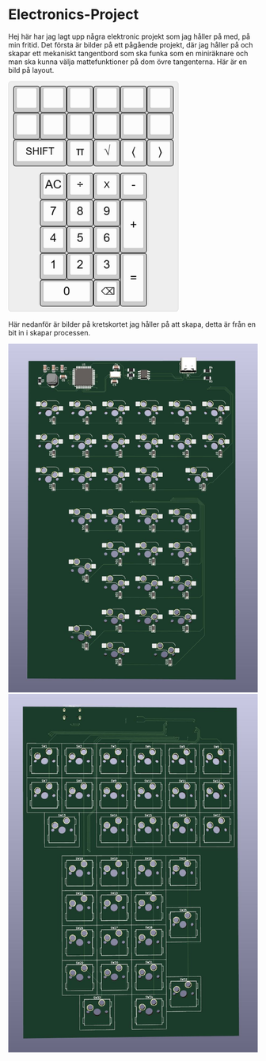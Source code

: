 # Electronics-Project
Hej här har jag lagt upp några elektronic projekt som jag håller på med, på min fritid.
Det första är bilder på ett pågående projekt, där jag håller på och skapar ett mekaniskt tangentbord
som ska funka som en miniräknare och man ska kunna välja mattefunktioner på dom övre tangenterna.
Här är en bild på layout.

![keyboard](images/keyboard-layout-02.png)

Här nedanför är bilder på kretskortet jag håller på att skapa, detta är från en bit in i skapar processen.

![keyboard](images/PCB-3D-03.JPG)
![keyboard](images/PCB-3D-04.JPG)


